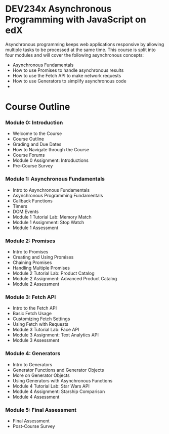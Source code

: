 # DEV234x Asynchronous Programming with JavaScript on edX

Asynchronous programming keeps web applications responsive by allowing multiple tasks to be processed at the same time. 
This course is split into four modules and will cover the following asynchronous concepts:

* Asynchronous Fundamentals
* How to use Promises to handle asynchronous results
* How to use the Fetch API to make network requests
* How to use Generators to simplify asynchronous code
* 

# Course Outline

### Module 0: Introduction

* Welcome to the Course
* Course Outline 
* Grading and Due Dates
* How to Navigate through the Course
* Course Forums
* Module 0 Assignment: Introductions
* Pre-Course Survey

### Module 1: Asynchronous Fundamentals

* Intro to Asynchronous Fundamentals
* Asynchronous Programming Fundamentals
* Callback Functions
* Timers
* DOM Events
* Module 1 Tutorial Lab: Memory Match
* Module 1 Assignment: Stop Watch
* Module 1 Assessment

### Module 2: Promises

* Intro to Promises
* Creating and Using Promises
* Chaining Promises
* Handling Multiple Promises
* Module 2 Tutorial Lab: Product Catalog
* Module 2 Assignment: Advanced Product Catalog
* Module 2 Assessment

### Module 3: Fetch API

* Intro to the Fetch API
* Basic Fetch Usage
* Customizing Fetch Settings
* Using Fetch with Requests
* Module 3 Tutorial Lab: Face API
* Module 3 Assignment: Text Analytics API
* Module 3 Assessment

### Module 4: Generators

* Intro to Generators
* Generator Functions and Generator Objects
* More on Generator Objects
* Using Generators with Asynchronous Functions
* Module 4 Tutorial Lab: Star Wars API
* Module 4 Assignment: Starship Comparison
* Module 4 Assessment

### Module 5: Final Assessment

* Final Assessment
* Post-Course Survey